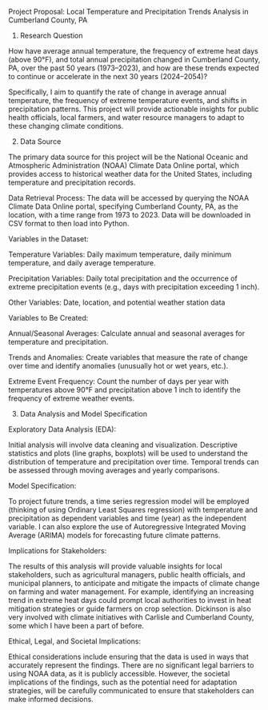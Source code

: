 Project Proposal: Local Temperature and Precipitation Trends Analysis in Cumberland County, PA 

1. Research Question 

How have average annual temperature, the frequency of extreme heat days (above 90°F), and total annual precipitation changed in Cumberland County, PA, over the past 50 years (1973–2023), and how are these trends expected to continue or accelerate in the next 30 years (2024–2054)? 

Specifically, I aim to quantify the rate of change in average annual temperature, the frequency of extreme temperature events, and shifts in precipitation patterns. This project will provide actionable insights for public health officials, local farmers, and water resource managers to adapt to these changing climate conditions. 

2. Data Source 

The primary data source for this project will be the National Oceanic and Atmospheric Administration (NOAA) Climate Data Online portal, which provides access to historical weather data for the United States, including temperature and precipitation records. 

Data Retrieval Process: The data will be accessed by querying the NOAA Climate Data Online portal, specifying Cumberland County, PA, as the location, with a time range from 1973 to 2023. Data will be downloaded in CSV format to then load into Python. 

Variables in the Dataset: 

Temperature Variables: Daily maximum temperature, daily minimum temperature, and daily average temperature. 

Precipitation Variables: Daily total precipitation and the occurrence of extreme precipitation events (e.g., days with precipitation exceeding 1 inch). 

Other Variables: Date, location, and potential weather station data 

Variables to Be Created: 

Annual/Seasonal Averages: Calculate annual and seasonal averages for temperature and precipitation. 

Trends and Anomalies: Create variables that measure the rate of change over time and identify anomalies (unusually hot or wet years, etc.). 

Extreme Event Frequency: Count the number of days per year with temperatures above 90°F and precipitation above 1 inch to identify the frequency of extreme weather events. 

3. Data Analysis and Model Specification 

Exploratory Data Analysis (EDA): 

Initial analysis will involve data cleaning and visualization. Descriptive statistics and plots (line graphs, boxplots) will be used to understand the distribution of temperature and precipitation over time. Temporal trends can be assessed through moving averages and yearly comparisons. 

Model Specification: 

To project future trends, a time series regression model will be employed (thinking of using Ordinary Least Squares regression) with temperature and precipitation as dependent variables and time (year) as the independent variable. I can also explore the use of Autoregressive Integrated Moving Average (ARIMA) models for forecasting future climate patterns. 

Implications for Stakeholders: 

The results of this analysis will provide valuable insights for local stakeholders, such as agricultural managers, public health officials, and municipal planners, to anticipate and mitigate the impacts of climate change on farming and water management. For example, identifying an increasing trend in extreme heat days could prompt local authorities to invest in heat mitigation strategies or guide farmers on crop selection. Dickinson is also very involved with climate initiatives with Carlisle and Cumberland County, some which I have been a part of before. 

Ethical, Legal, and Societal Implications: 

Ethical considerations include ensuring that the data is used in ways that accurately represent the findings. There are no significant legal barriers to using NOAA data, as it is publicly accessible. However, the societal implications of the findings, such as the potential need for adaptation strategies, will be carefully communicated to ensure that stakeholders can make informed decisions. 


